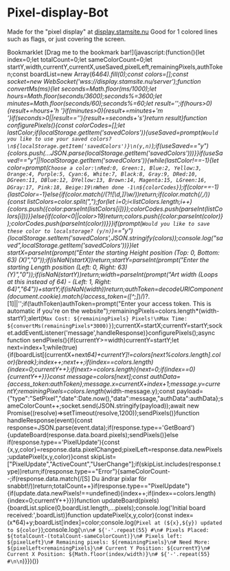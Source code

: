 # Pixel-display-Bot

Made for the "pixel display" at [display.stamsite.nu](https://display.stamsite.nu/)
Good for 1 colored lines such as flags, or just covering the screen.

Bookmarklet [Drag me to the bookmark bar!](javascript:(function(){let index=0;let totalCount=0;let sameColorCount=0;let startY,width,currentY,currentX,useSaved,pixelLeft,remainingPixels,authToken;const boardList=new Array(64*64).fill(0);const colors=[];const socket=new WebSocket('wss://display.stamsite.nu/server');function convertMs(ms){let seconds=Math.floor(ms/1000);let hours=Math.floor(seconds/3600);seconds%=3600;let minutes=Math.floor(seconds/60);seconds%=60;let result='';if(hours>0){result+=hours+'h '}if(minutes>0){result+=minutes+'m '}if(seconds>0||result==''){result+=seconds+'s'}return result}function configurePixels(){const colorCodes=[];let lastColor;if(localStorage.getItem('savedColors')){useSaved=prompt(`Would you like to use your saved colors?\n${localStorage.getItem('savedColors')}\n(y,n)`);if(useSaved=="y"){colors.push(...JSON.parse(localStorage.getItem('savedColors')))}}if(useSaved!=="y"||!localStorage.getItem('savedColors')){while(lastColor!==-1){let color=prompt(`Choose a color:\nRed:0, Green:1, Blue:2, Yellow:3, Orange:4, Purple:5, Cyan:6, White:7, Black:8, Gray:9, DRed:10, DGreen:11, DBlue:12, DYellow:13, Brown:14, Magenta:15, LGreen:16, DGray:17, Pink:18, Beige:19\nWhen done -1\n${colorCodes}`);if(color==-1){lastColor=-1}else{if(color.match(/(?![\d,])\w/))return;if(color.match(/,/)){const listColors=color.split(",");for(let i=0;i<listColors.length;i++){colors.push({color:parseInt(listColors[i])});colorCodes.push(parseInt(listColors[i]))}}else{if(color<0||color>19)return;colors.push({color:parseInt(color)});colorCodes.push(parseInt(color))}}}if(prompt(`Would you like to save these color to localstorage? (y/n)`)=="y"){localStorage.setItem('savedColors',JSON.stringify(colors));console.log("saved",localStorage.getItem('savedColors'))}}let startX=parseInt(prompt("Enter the starting Height position (Top: 0, Bottom: 63) (X)","0"));if(isNaN(startX))return;startY=parseInt(prompt("Enter the starting Length position (Left: 0, Right: 63) (Y)","0"));if(isNaN(startY))return;width=parseInt(prompt("Art width (Loops at this instead of 64) - (Left: 1, Right: 64)","64"))+startY;if(isNaN(width))return;authToken=decodeURIComponent(document.cookie).match(/access_token=([^;]*)/)?.[1]||'';if(!authToken)authToken=prompt("Enter your access token. This is automatic if you're on the website");remainingPixels=colors.length*(width-startY);alert(`Max Cost: ${remainingPixels} Pixels!\nMax Time: ${convertMs(remainingPixels*3000)}`);currentX=startX;currentY=startY;socket.addEventListener('message',handleResponse)}configurePixels();async function sendPixels(){if(currentY>=width)currentY=startY;let next=index+1;while(true){if(boardList[(currentX+next*64)+currentY]!=colors[next%colors.length].color){break};index++;next++;if(index==colors.length){index=0;currentY++};if(next>=colors.length){next=0;if(index==0){currentY++}}}const message=colors[next];const authData={access_token:authToken};message.x=currentX+index+1;message.y=currentY;remainingPixels=colors.length*(width-message.y);const payload={"type":"SetPixel","date":Date.now(),"data":message,"authData":authData};sameColorCount++;socket.send(JSON.stringify(payload));await new Promise((resolve)=>setTimeout(resolve,1200));sendPixels()}function handleResponse(event){const response=JSON.parse(event.data);if(response.type=='GetBoard'){updateBoard(response.data.board.pixels);sendPixels()}else if(response.type=='PixelUpdate'){const {x,y,color}=response.data.pixelChanged;pixelLeft=response.data.newPixels;updatePixel(x,y,color)}const skipList=["PixelUpdate","ActiveCount","UserChange"];if(skipList.includes(response.type))return;if(response.type=="Error"){sameColorCount--;if(response.data.match(/\[S\] Du ändrar pixlar för snabbt!/))return;totalCount++}if(response.type=="PixelUpdate"){if(update.data.newPixels!==undefined){index++;if(index==colors.length){index=0;currentY++}}}}function updateBoard(pixels){boardList.splice(0,boardList.length,...pixels);console.log('Initial board received:',boardList)}function updatePixel(x,y,color){const index=(x*64)+y;boardList[index]=color;console.log(`Pixel at (${x},${y}) updated to ${color}`);console.log(`\n\n# ${'-'.repeat(55} #\n# Pixels Placed: ${totalCount-(totalCount-sameColorCount)}\n# Pixels left: ${pixelLeft}\n# Remaining pixels: ${remainingPixels}\n# Need More: ${pixelLeft<remainingPixels}\n# Current Y Position: ${currentY}\n# Current X Position: ${Math.floor(index/width)}\n# ${'-'.repeat(55} #\n\n`)}})())

